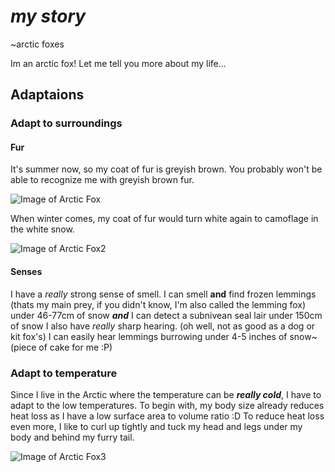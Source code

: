 # ***my story***
~arctic foxes

Im an arctic fox! Let me tell you more about my life...

## Adaptaions

### Adapt to surroundings

#### Fur
It's summer now, so my coat of fur is greyish brown. You probably won't be able to recognize me with greyish brown fur.

![Image of Arctic Fox](https://upload.wikimedia.org/wikipedia/commons/8/86/Fox_pups_animals.jpg)

When winter comes, my coat of fur would turn white again to camoflage in the white snow.

![Image of Arctic Fox2](https://encrypted-tbn0.gstatic.com/images?q=tbn%3AANd9GcRb3vDjtNCuil-81ey-udN6zj2ZdotvbLx-Fw&usqp=CAU)

#### Senses

I have a _really_ strong sense of smell. I can smell **and** find frozen lemmings (thats my main prey, if you didn't know, I'm also called the lemming fox) under 46-77cm of snow ***and*** I can detect a subnivean seal lair under 150cm of snow 
I also have _really_ sharp hearing. (oh well, not as good as a dog or kit fox's) I can easily hear lemmings burrowing under 4-5 inches of snow~ (piece of cake for me :P)

### Adapt to temperature
Since I live in the Arctic where the temperature can be ***really cold***, I have to adapt to the low temperatures. To begin with, my body size already reduces heat loss as I have a low surface area to volume ratio :D
To reduce heat loss even more, I like to curl up tightly and tuck my head and legs under my body and behind my furry tail. 

![Image of Arctic Fox3](https://www.google.com/url?sa=i&url=https%3A%2F%2Flightfutureart.com%2Farctic-fox-fun-facts-adaptions-to-the-cold%2F&psig=AOvVaw1FX0Fj8ZlTuuKLJ62hafVu&ust=1600780983034000&source=images&cd=vfe&ved=0CAIQjRxqFwoTCLDsxIKs-usCFQAAAAAdAAAAABAD)
